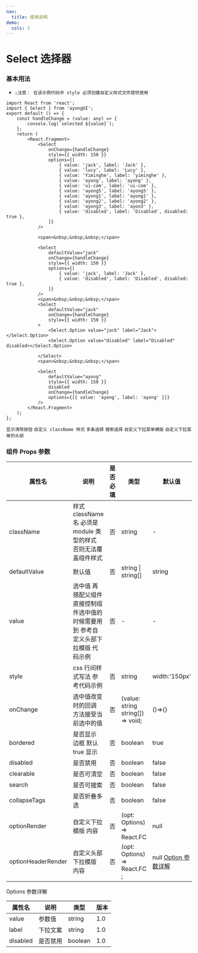 ```yaml
---
nav:
  title: 使用说明
demo:
  cols: 2
---
```


# Select 选择器
### 基本用法
* `⚠️注意： 在该示例代码中 style 必须创建自定义样式文件提供使用`
```tsx
import React from 'react';
import { Select } from 'ayongUI';
export default () => {
    const handleChange = (value: any) => {
        console.log(`selected ${value}`);
    };
    return (
        <React.Fragment>
            <Select
                onChange={handleChange}
                style={{ width: 150 }}
                options={[
                    { value: 'jack', label: 'Jack' },
                    { value: 'lucy', label: 'Lucy' },
                    { value: 'Yiminghe', label: 'yiminghe' },
                    { value: 'ayong', label: 'ayong' },
                    { value: 'ui-com', label: 'ui-com' },
                    { value: 'ayong5', label: 'ayong5' },
                    { value: 'ayong1', label: 'ayong1' },
                    { value: 'ayong2', label: 'ayong2' },
                    { value: 'ayong3', label: 'ayon3' },
                    { value: 'disabled', label: 'Disabled', disabled: true },
                ]}
            />
            
            <span>&nbsp;&nbsp;&nbsp;</span>
            
            <Select
                defaultValue="jack"
                onChange={handleChange}
                style={{ width: 150 }}
                options={[
                    { value: 'jack', label: 'Jack' },
                    { value: 'disabled', label: 'Disabled', disabled: true },
                ]}
            />
            <span>&nbsp;&nbsp;&nbsp;</span>
            <Select
                defaultValue="jack"
                onChange={handleChange}
                style={{ width: 150 }}
            >
                <Select.Option value="jack" label="Jack"></Select.Option>
                <Select.Option value="disabled" label="Disabled" disabled></Select.Option>
            
            </Select>
            <span>&nbsp;&nbsp;&nbsp;</span>
            
            <Select
                defaultValue="ayong"
                style={{ width: 150 }}
                disabled
                onChange={handleChange}
                options={[{ value: 'ayong', label: 'ayong' }]}
            />
        </React.Fragment>
    );
};
```

<code src="./demos/base1.tsx">显示清除按钮</code>
<code src="./demos/base2.tsx">自定义 className 样式</code>
<code src="./demos/base3.tsx">多条选择</code>
<code src="./demos/base4.tsx">搜索选择</code>
<code src="./demos/base5.tsx">自定义下拉菜单模版</code>
<code src="./demos/base6.tsx">自定义下拉菜单的头部</code>


### 组件 Props 参数

| 属性名                | 说明                                          | 是否必填 | 类型                                | 默认值                          | 版本  |
|--------------------|---------------------------------------------|------|-----------------------------------|------------------------------|-----|
| className          | 样式 className 名 必须是 module 类型的样式 否则无法覆盖组件样式  | 否    | string                            | -                            | 1.0 |
| defaultValue       | 默认值                                         | 否    | string \| string[]                | string                       | 1.0 |
| value              | 选中值 再搭配父组件直接控制组件选中值的时候需要用到 参考自定义头部下拉模版 代码示例 | 否    | -                                 | -                            | 1.0 |
| style              | css 行间样式写法 参考代码示例                           | 否    | string                            | width:'150px'                | 1.0 |
| onChange           | 选中值改变时的回调 方法接受当前选中的值                        | 否    | (value: string string[]) => void; | ()=>{}                       | 1.0 |
| bordered           | 是否显示 边框 默认 true 显示                          | 否    | boolean                           | true                         | 1.0 |
| disabled           | 是否禁用                                        | 否    | boolean                           | false                        | 1.0 |
| clearable          | 是否可清空                                       | 否    | boolean                           | false                        | 1.0 |
| search             | 是否可搜索                                       | 否    | boolean                           | false                        | 1.0 |
| collapseTags       | 是否折叠多选                                      | 否    | boolean                           | false                        | 1.0 |
| optionRender       | 自定义下拉模版 内容                                  | 否    | (opt: Options) => React.FC        | null                         | 1.0 |
| optionHeaderRender | 自定义头部下拉模版 内容                                | 否    | (opt: Options) => React.FC ;      | null [Option 参数详解](#Options) | 1.0 |

<span id="Options">Options 参数详解</span>

| 属性名      | 说明   | 类型      | 版本  |
|----------|------|---------|-----|
| value    | 参数值  | string  | 1.0 |
| label    | 下拉文案 | string  | 1.0 |
| disabled | 是否禁用 | boolean | 1.0 |
